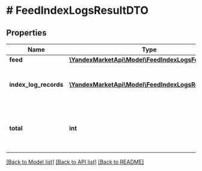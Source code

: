 # # FeedIndexLogsResultDTO

## Properties

Name | Type | Description | Notes
------------ | ------------- | ------------- | -------------
**feed** | [**\YandexMarketApi\Model\FeedIndexLogsFeedDTO**](FeedIndexLogsFeedDTO.md) |  | [optional]
**index_log_records** | [**\YandexMarketApi\Model\FeedIndexLogsRecordDTO[]**](FeedIndexLogsRecordDTO.md) | Список отчетов по индексации прайс-листа. |
**total** | **int** | Количество отчетов на всех страницах выходных данных. | [optional]

[[Back to Model list]](../../README.md#models) [[Back to API list]](../../README.md#endpoints) [[Back to README]](../../README.md)
